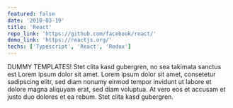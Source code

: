```yaml
---
featured: false
date: '2010-03-19'
title: 'React'
repo_link: 'https://github.com/facebook/react/'
demo_link: 'https://reactjs.org/'
techs: ['Typescript', 'React', 'Redux']
---
```

DUMMY TEMPLATES!
Stet clita kasd gubergren, no sea takimata sanctus est Lorem ipsum dolor sit amet. Lorem ipsum dolor sit amet, consetetur sadipscing elitr, sed diam nonumy eirmod tempor invidunt ut labore et dolore magna aliquyam erat, sed diam voluptua. At vero eos et accusam et justo duo dolores et ea rebum. Stet clita kasd gubergren.
